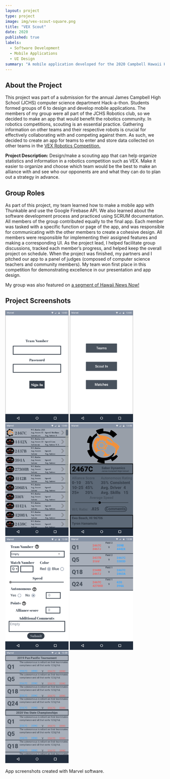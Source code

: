 ```yaml
---
layout: project
type: project
image: img/vex-scout-square.png
title: "VEX Scout"
date: 2020
published: true
labels:
  - Software Development
  - Mobile Applications
  - UI Design
summary: "A mobile application developed for the 2020 Campbell Hawaii Hack-a-thon."
---
```


## About the Project
This project was part of a submission for the annual James Campbell High School (JCHS) computer science department Hack-a-thon. Students formed groups of 6 to design and develop mobile applications.
The members of my group were all part of the JCHS Robotics club, so we decided to make an app that would benefit the robotics community. In robotics competitions, scouting is an essential practice. Gathering information on other teams and their respective robots is crucial for effectively collaborating with and competing against them. As such, we decided to create an app for teams to enter and store data collected on other teams in the <a href="https://www.vexrobotics.com/competition" target="_blank">VEX Robotics Competition.</a>

<b>Project Description:</b> Design/make a scouting app that can help organize statistics and information in a robotics competition such as VEX. Make it easier to organize and choose which team would be the best to make an alliance with and see who our opponents are and what they can do to plan out a strategy in advance.

## Group Roles
As part of this project, my team learned how to make a mobile app with Thunkable and use the Google Firebase API. We also learned about the software development process and practiced using SCRUM documentation.
All members of the group contributed equally to the final app. Each member was tasked with a specific function or page of the app, and was responsible for communicating with the other members to create a cohesive design. All members were responsible for implementing their assigned features and making a corresponding UI. As the project lead, I helped facilitate group discussions, tracked each member’s progress, and helped keep the overall project on schedule.
When the project was finished, my partners and I pitched our app to a panel of judges (composed of computer science teachers and community members). My team won first place in this competition for demonstrating excellence in our presentation and app design.

My group was also featured on <a href = "https://www.hawaiinewsnow.com/video/2020/02/24/education-inspiration-campbell-high-school/" target = "_blank">a segment of Hawaii News Now!</a>

## Project Screenshots

<div class="text-center p-4">
  <img width="200px" src="../img/login.png" class="img-thumbnail" >
  <img width="200px" src="../img/home.png" class="img-thumbnail" >
  <img width="200px" src="../img/roster.png" class="img-thumbnail" >
  <img width="200px" src="../img/team-info.png" class="img-thumbnail" >
</div>
<div class="text-center p-4">
  <img width="200px" src="../img/scout-in.png" class="img-thumbnail" >
  <img width="200px" src="../img/matches.png" class="img-thumbnail" >
  <img width="200px" src="../img/comments.png" class="img-thumbnail" >
  <p>App screenshots created with Marvel software.</p>
</div>
